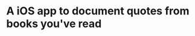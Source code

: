 # A iOS app to document quotes from books you've read

<!---[Download this on the app Store!](https://apps.apple.com/us/app/quotetaking/id6475243754)---> 
